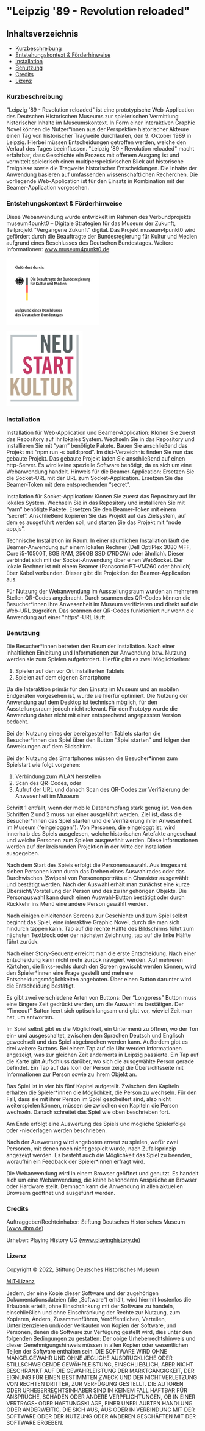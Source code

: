 # "Leipzig '89 - Revolution reloaded"


## Inhaltsverzeichnis
* [Kurzbeschreibung](#Kurzbeschreibung) 
* [Entstehungskontext & Förderhinweise](#Förderhinweis)
* [Installation](#Installation)
* [Benutzung](#Benutzung)
* [Credits](#Credits)
* [Lizenz](#Lizenz)


### Kurzbeschreibung ###

"Leipzig '89 - Revolution reloaded" ist eine prototypische Web-Application des Deutschen Historischen Museums zur spielerischen Vermittlung historischer Inhalte im Museumskontext. In Form einer interaktiven Graphic Novel können die Nutzer*innen aus der Perspektive historischer Akteure einen Tag von historischer Tragweite durchlaufen, den 9. Oktober 1989 in Leipzig. Hierbei müssen Entscheidungen getroffen werden, welche den Verlauf des Tages beeinflussen. "Leipzig '89 - Revolution reloaded" macht erfahrbar, dass Geschichte ein Prozess mit offenem Ausgang ist und vermittelt spielerisch einen multiperspektivischen Blick auf historische Ereignisse sowie die Tragweite historischer Entscheidungen. Die Inhalte der Anwendung basieren auf umfassenden wissenschaftlichen Recherchen. Die vorliegende Web-Application ist für den Einsatz in Kombination mit der Beamer-Application vorgesehen.


### Entstehungskontext & Förderhinweise ###

Diese Webanwendung wurde entwickelt im Rahmen des Verbundprojekts museum4punkt0 – Digitale Strategien für das Museum der Zukunft, Teilprojekt "Vergangene Zukunft" digital. Das Projekt museum4punkt0 wird gefördert durch die Beauftragte der Bundesregierung für Kultur und Medien aufgrund eines Beschlusses des Deutschen Bundestages. Weitere Informationen: www.museum4punkt0.de

![Logo: BKM](https://github.com/museum4punkt0/media_storage/blob/2c46af6cb625a2560f39b01ecb8c4c360733811c/BKM_Fz_2017_Web_de.gif)

![NeustartKultur](https://github.com/museum4punkt0/Object-by-Object/blob/22f4e86d4d213c87afdba45454bf62f4253cada1/04%20Logos/BKM_Neustart_Kultur_Wortmarke_pos_RGB_RZ_web.jpg)


### Installation ###
Installation für Web-Application und Beamer-Application: 
Klonen Sie zuerst das Repository auf Ihr lokales System. Wechseln Sie in das Repository und installieren Sie mit “yarn” benötigte Pakete. Bauen Sie anschließend das Projekt mit “npm run -s build:prod”. Im dist-Verzeichnis finden Sie nun das gebaute Projekt. Das gebaute Projekt laden Sie anschließend auf einen http-Server. 
Es wird keine spezielle Software benötigt, da es sich um eine Webanwendung handelt. 
Hinweis für die Beamer-Application: Ersetzen Sie die Socket-URL mit der URL zum Socket-Application. Ersetzen Sie das Beamer-Token mit dem entsprechenden “secret”. 

Installation für Socket-Application: 
Klonen Sie zuerst das Repository auf Ihr lokales System. Wechseln Sie in das Repository und installieren Sie mit “yarn” benötigte Pakete. Ersetzen Sie den Beamer-Token mit einem “secret”. Anschließend kopieren Sie das Projekt auf das Zielsystem, auf dem es ausgeführt werden soll, und starten Sie das Projekt mit “node app.js”.

Technische Installation im Raum: 
In einer räumlichen Installation läuft die Beamer-Anwendung auf einem lokalen Rechner (Dell OptiPlex 3080 MFF, Core i5-10500T, 8GB RAM, 256GB SSD (7RDCW) oder ähnlich). Dieser verbindet sich mit der Socket-Anwendung über einen WebSocket. Der lokale Rechner ist mit einem Beamer (Panasonic PT-VMZ60 oder ähnlich) über Kabel verbunden. Dieser gibt die Projektion der Beamer-Application aus.

Für Nutzung der Webanwendung im Ausstellungsraum wurden an mehreren Stellen QR-Codes angebracht. Durch scannen des QR-Codes können die Besucher*innen ihre Anwesenheit im Museum verifizieren und direkt auf die Web-URL zugreifen. Das scannen der QR-Codes funktioniert nur wenn die Anwendung auf einer "https"-URL läuft.


### Benutzung ###
Die Besucher*innen betreten den Raum der Installation. Nach einer inhaltlichen Einleitung und Informationen zur Anwendung bzw. Nutzung werden sie zum Spielen aufgefordert. Hierfür gibt es zwei Möglichkeiten: 
1. Spielen auf den vor Ort installierten Tablets
2. Spielen auf dem eigenen Smartphone

Da die Interaktion primär für den Einsatz im Museum und an mobilen Endgeräten vorgesehen ist, wurde sie hierfür optimiert. Die Nutzung der Anwendung auf dem Desktop ist technisch möglich, für den Ausstellungsraum jedoch nicht relevant. Für den Prototyp wurde die Anwendung daher nicht mit einer entsprechend angepassten Version bedacht.

Bei der Nutzung eines der bereitgestellten Tablets starten die Besucher*innen das Spiel über den Button “Spiel starten” und folgen den Anweisungen auf dem Bildschirm.

Bei der Nutzung des Smartphones müssen die Besucher*innen zum Spielstart wie folgt vorgehen:

1. Verbindung zum WLAN herstellen
2. Scan des QR-Codes, oder
3. Aufruf der URL und danach Scan des QR-Codes zur Verifizierung der Anwesenheit im Museum

Schritt 1 entfällt, wenn der mobile Datenempfang stark genug ist. Von den Schritten 2 und 2 muss nur einer ausgeführt werden. Ziel ist, dass die Besucher*innen das Spiel starten und die Verifizierung ihrer Anwesenheit im Museum (“eingeloggen”). Von Personen, die eingeloggt ist, wird innerhalb des Spiels ausgelesen, welche historischen Artefakte angeschaut und welche Personen zum Spielen ausgewählt werden. Diese Informationen werden auf der kreisrunden Projektion in der Mitte der Installation ausgegeben.

Nach dem Start des Spiels erfolgt die Personenauswahl. Aus insgesamt sieben Personen kann durch das Drehen eines Auswahlrades oder das Durchwischen (Swipen) von Personenporträts ein Charakter ausgewählt und bestätigt werden. Nach der Auswahl erhält man zunächst eine kurze Übersicht/Vorstellung der Person und des zu ihr gehörigen Objekts. Die Personauswahl kann durch einen Auswahl-Button bestätigt oder durch Rückkehr ins Menü eine andere Person gewählt werden.

Nach einigen einleitenden Screens zur Geschichte und zum Spiel selbst beginnt das Spiel, eine interaktive Graphic Novel, durch die man sich hindurch tappen kann. Tap auf die rechte Hälfte des Bildschirms führt zum nächsten Textblock oder der nächsten Zeichnung, tap auf die linke Hälfte führt zurück. 

Nach einer Story-Sequenz erreicht man die erste Entscheidung. Nach einer Entscheidung kann nicht mehr zurück navigiert werden. Auf mehreren Kärtchen, die links-rechts durch den Screen gewischt werden können, wird den Spieler*innen eine Frage gestellt und mehrere Entscheidungsmöglichkeiten angeboten. Über einen Button darunter wird die Entscheidung bestätigt.

Es gibt zwei verschiedene Arten von Buttons: Der “Longpress” Button muss eine längere Zeit gedrückt werden, um die Auswahl zu bestätigen. Der “Timeout” Button leert sich optisch langsam und gibt vor, wieviel Zeit man hat, um antworten.

Im Spiel selbst gibt es die Möglichkeit, ein Untermenü zu öffnen, wo der Ton ein- und ausgeschaltet, zwischen den Sprachen Deutsch und Englisch gewechselt und das Spiel abgebrochen werden kann. Außerdem gibt es drei weitere Buttons. Bei einem Tap auf die Uhr werden Informationen angezeigt, was zur gleichen Zeit andernorts in Leipzig passierte. Ein Tap auf die Karte gibt Aufschluss darüber, wo sich die ausgewählte Person gerade befindet. Ein Tap auf das Icon der Person zeigt die Übersichtsseite mit Informationen zur Person sowie zu ihrem Objekt an.

Das Spiel ist in vier bis fünf Kapitel aufgeteilt. Zwischen den Kapiteln erhalten die Spieler*innen die Möglichkeit, die Person zu wechseln. Für den Fall, dass sie mit ihrer Person im Spiel gescheitert sind, also nicht weiterspielen können, müssen sie zwischen den Kapiteln die Person wechseln. Danach schreitet das Spiel wie oben beschrieben fort.

Am Ende erfolgt eine Auswertung des Spiels und mögliche Spielerfolge oder -niederlagen werden beschrieben.

Nach der Auswertung wird angeboten erneut zu spielen, wofür zwei Personen, mit denen noch nicht gespielt wurde, nach Zufallsprinzip angezeigt werden. Es besteht auch die Möglichkeit das Spiel zu beenden, woraufhin ein Feedback der Spieler*innen erfragt wird.

Die Webanwendung wird in einem Browser geöffnet und genutzt. Es handelt sich um eine Webanwendung, die keine besonderen Ansprüche an Browser oder Hardware stellt. Demnach kann die Anwendung in allen aktuellen Browsern geöffnet und ausgeführt werden. 


### Credits ###
Auftraggeber/Rechteinhaber: Stiftung Deutsches Historisches Museum (www.dhm.de)

Urheber: Playing History UG (www.playinghistory.de)

### Lizenz ###
Copyright © 2022, Stiftung Deutsches Historisches Museum 

[MIT-Lizenz](https://github.com/museum4punkt0/Leipzig-89-Revolution-reloaded/blob/main/Game%20Application/LICENSE)

Jedem, der eine Kopie dieser Software und der zugehörigen Dokumentationsdateien (die „Software“) erhält, wird hiermit kostenlos die Erlaubnis erteilt, ohne Einschränkung mit der Software zu handeln, einschließlich und ohne Einschränkung der Rechte zur Nutzung, zum Kopieren, Ändern, Zusammenführen, Veröffentlichen, Verteilen, Unterlizenzieren und/oder Verkaufen von Kopien der Software, und Personen, denen die Software zur Verfügung gestellt wird, dies unter den folgenden Bedingungen zu gestatten:
Der obige Urheberrechtshinweis und dieser Genehmigungshinweis müssen in allen Kopien oder wesentlichen Teilen der Software enthalten sein.
DIE SOFTWARE WIRD OHNE MÄNGELGEWÄHR UND OHNE JEGLICHE AUSDRÜCKLICHE ODER STILLSCHWEIGENDE GEWÄHRLEISTUNG, EINSCHLIEẞLICH, ABER NICHT BESCHRÄNKT AUF DIE GEWÄHRLEISTUNG DER MARKTGÄNGIGKEIT, DER EIGNUNG FÜR EINEN BESTIMMTEN ZWECK UND DER NICHTVERLETZUNG VON RECHTEN DRITTER, ZUR VERFÜGUNG GESTELLT. DIE AUTOREN ODER URHEBERRECHTSINHABER SIND IN KEINEM FALL HAFTBAR FÜR ANSPRÜCHE, SCHÄDEN ODER ANDERE VERPFLICHTUNGEN, OB IN EINER VERTRAGS- ODER HAFTUNGSKLAGE, EINER UNERLAUBTEN HANDLUNG ODER ANDERWEITIG, DIE SICH AUS, AUS ODER IN VERBINDUNG MIT DER SOFTWARE ODER DER NUTZUNG ODER ANDEREN GESCHÄFTEN MIT DER SOFTWARE ERGEBEN.

